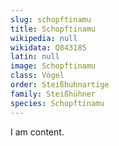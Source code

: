 ```yaml
---
slug: schopftinamu
title: Schopftinamu
wikipedia: null
wikidata: Q843185
latin: null
image: Schopftinamu
class: Vögel
order: Steißhuhnartige
family: Steißhühner
species: Schopftinamu
---
```


I am content.
